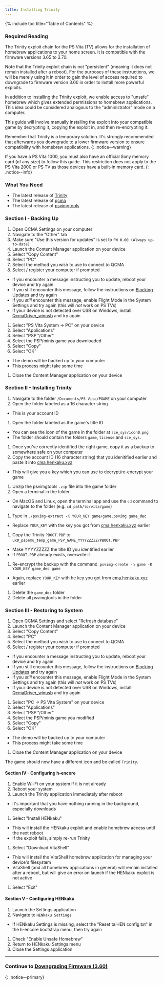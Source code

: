 ```yaml
---
title: Installing Trinity
---
```


{% include toc title="Table of Contents" %}

### Required Reading

The Trinity exploit chain for the PS Vita (TV) allows for the installation of homebrew applications to your home screen. It is compatible with the firmware versions 3.65 to 3.70.

Note that the Trinity exploit chain is not "persistent" (meaning it does not remain installed after a reboot). For the purposes of these instructions, we will be merely using it in order to gain the level of access required to downgrade to firmware version 3.60 in order to install more powerful exploits.

In addition to installing the Trinity exploit, we enable access to "unsafe" homebrew which gives extended permissions to homebrew applications. This idea could be considered analogous to the "administrator" mode on a computer.

This guide will involve manually installing the exploit into your compatible game by decrypting it, copying the exploit in, and then re-encrypting it.

Remember that Trinity is a temporary solution. It's strongly recommended that afterwards you downgrade to a lower firmware version to ensure compatibility with homebrew applications.
{: .notice--warning}

If you have a PS Vita 1000, you must also have an official Sony memory card (of any size) to follow this guide. This restriction does not apply to the PS Vita 2000 or PS TV as those devices have a built-in memory card.
{: .notice--info}

### What You Need

- The latest release of [Trinity](https://github.com/TheOfficialFloW/Trinity/releases/latest)
- The latest release of [qcma](https://github.com/codestation/qcma/releases/latest)
- The latest release of [psvimgtools](https://github.com/yifanlu/psvimgtools/releases/latest)

### Section I - Backing Up

1. Open QCMA Settings on your computer
1. Navigate to the "Other" tab
1. Make sure "Use this version for updates" is set to `FW 0.00 (Always up-to-date)`
1. Launch the Content Manager application on your device
1. Select "Copy Content"
1. Select "PC"
1. Select the method you wish to use to connect to QCMA
1. Select / register your computer if prompted
  + If you encounter a message instructing you to update, reboot your device and try again
  + If you still encounter this message, follow the instructions on [Blocking Updates](blocking-updates) and try again
  + If you *still* encounter this message, enable Flight Mode in the System Settings and try again (this will *not* work on PS TVs)
  + If your device is not detected over USB on Windows, install [QcmaDriver_winusb](https://github.com/soarqin/finalhe/releases/download/v1.3/QcmaDriver_winusb.exe) and try again
1. Select "PS Vita System -> PC" on your device
1. Select "Applications"
1. Select "PSP™/Other"
1. Select the PSP/minis game you downloaded
1. Select "Copy"
1. Select "OK"
  + The demo will be backed up to your computer
  + This process might take some time
1. Close the Content Manager application on your device

### Section II - Installing Trinity

1. Navigate to the folder `/Documents/PS Vita/PGAME` on your computer
1. Open the folder labeled as a 16 character string
  - This is your account ID
1. Open the folder labeled as the game's title ID
  - You can see the icon of the game in the folder at `sce_sys/icon0.png`
  - The folder should contain the folders `game`, `license` and `sce_sys`.
1. Once you've correctly identified the right game, copy it as a backup to somewhere safe on your computer
1. Copy the account ID (16 character string) that you idenitified earlier and paste it into [cma.henkaku.xyz](http://cma.henkaku.xyz/)
  - This will give you a key which you can use to decrypt/re-encrypt your game
1. Unzip the psvimgtools `.zip` file into the game folder
1. Open a terminal in the folder
  - On MacOS and Linux, open the terminal app and use the `cd` command to navigate to the folder (e.g. `cd path/to/vita/game`)
1. Type in `./psvimg-extract -K YOUR_KEY game/game.psvimg game_dec`
  - Replace `YOUR_KEY` with the key you got from [cma.henkaku.xyz](http://cma.henkaku.xyz/) earlier
1. Copy the Trinity `PBOOT.PBP` to `ux0_pspemu_temp_game_PSP_GAME_YYYYZZZZZ/PBOOT.PBP`
  - Make YYYYZZZZZ the title ID you identified earlier
  - If `PBOOT.PBP` already exists, overwrite it
1. Re-encrypt the backup with the command: `psvimg-create -n game -K YOUR_KEY game_dec game`
  - Again, replace `YOUR_KEY` with he key you got from [cma.henkaku.xyz](http://cma.henkaku.xyz/) earlier
1. Delete the `game_dec` folder
1. Delete all psvimgtools in the folder

### Section III - Restoring to System

1. Open QCMA Settings and select "Refresh database"
1. Launch the Content Manager application on your device
1. Select "Copy Content"
1. Select "PC"
1. Select the method you wish to use to connect to QCMA
1. Select / register your computer if prompted
  + If you encounter a message instructing you to update, reboot your device and try again
  + If you still encounter this message, follow the instructions on [Blocking Updates](blocking-updates) and try again
  + If you *still* encounter this message, enable Flight Mode in the System Settings and try again (this will *not* work on PS TVs)
  + If your device is not detected over USB on Windows, install [QcmaDriver_winusb](https://github.com/soarqin/finalhe/releases/download/v1.3/QcmaDriver_winusb.exe) and try again
1. Select "PC -> PS Vita System" on your device
1. Select "Applications"
1. Select "PSP™/Other"
1. Select the PSP/minis game you modified
1. Select "Copy"
1. Select "OK"
  + The demo will be backed up to your computer
  + This process might take some time
1. Close the Content Manager application on your device

The game should now have a different icon and be called `Trinity`.

#### Section IV - Configuring h-encore

1. Enable Wi-Fi on your system if it is not already
1. Reboot your system
1. Launch the Trinity application immediately after reboot
  + It's important that you have nothing running in the background, especially downloads
1. Select "Install HENkaku"
  + This will install the HENkaku exploit and enable homebrew access until the next reboot
  + If the exploit fails, simply re-run Trinity
1. Select "Download VitaShell"
  + This will install the VitaShell homebrew application for managing your device's filesystem
  + VitaShell (and all homebrew applications in general) will remain installed after a reboot, but will give an error on launch if the HENkaku exploit is not active
1. Select "Exit"

#### Section V - Configuring HENkaku

1. Launch the Settings application
1. Navigate to `HENkaku Settings`
  + If HENkaku Settings is missing, select the "Reset taiHEN config.txt" in the h-encore bootstrap menu, then try again
1. Check "Enable Unsafe Homebrew"
1. Return to HENkaku Settings menu
1. Close the Settings application

___

### Continue to [Downgrading Firmware (3.60)](downgrading-firmware-(3.60))
{: .notice--primary}
